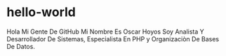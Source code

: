 # hello-world

Hola Mi Gente De GitHub
Mi Nombre Es Oscar Hoyos Soy Analista Y Desarrollador De Sistemas, Especialista En PHP y Organizaciòn De Bases De Datos.
